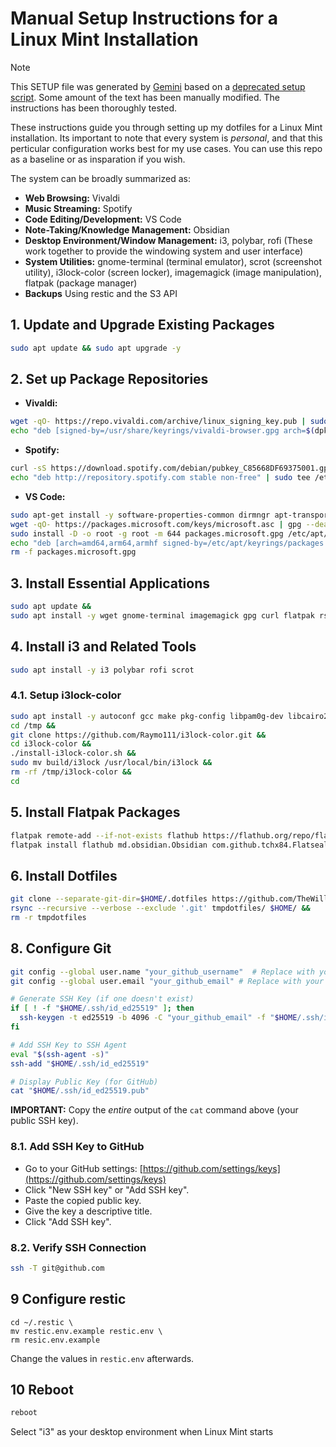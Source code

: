 # Manual Setup Instructions for a Linux Mint Installation

> [!NOTE]  
> This SETUP file was generated by [Gemini](https://gemini.google.com) based on a [deprecated setup script](https://github.com/TheWilley/dotfiles/blob/master/.scripts/setup.sh). Some amount of the text has been manually modified. The instructions has been thoroughly tested.

These instructions guide you through setting up my dotfiles for a Linux Mint installation. Its important to note that every system is _personal_, and that this perticular configuration works best for my use cases. You can use this repo as a baseline or as insparation if you wish.

The system can be broadly summarized as:

- **Web Browsing:** Vivaldi
- **Music Streaming:** Spotify
- **Code Editing/Development:** VS Code
- **Note-Taking/Knowledge Management:** Obsidian
- **Desktop Environment/Window Management:** i3, polybar, rofi (These work together to provide the windowing system and user interface)
- **System Utilities:** gnome-terminal (terminal emulator), scrot (screenshot utility), i3lock-color (screen locker), imagemagick (image manipulation), flatpak (package manager)
- **Backups** Using restic and the S3 API

## 1. Update and Upgrade Existing Packages

```bash
sudo apt update && sudo apt upgrade -y
```

## 2. Set up Package Repositories

- **Vivaldi:**

```bash
wget -qO- https://repo.vivaldi.com/archive/linux_signing_key.pub | sudo gpg --dearmor | sudo dd of=/usr/share/keyrings/vivaldi-browser.gpg &&
echo "deb [signed-by=/usr/share/keyrings/vivaldi-browser.gpg arch=$(dpkg --print-architecture)] https://repo.vivaldi.com/archive/deb/ stable main" | sudo tee /etc/apt/sources.list.d/vivaldi-archive.list
```

- **Spotify:**

```bash
curl -sS https://download.spotify.com/debian/pubkey_C85668DF69375001.gpg | sudo gpg --dearmor --yes -o /etc/apt/trusted.gpg.d/spotify.gpg &&
echo "deb http://repository.spotify.com stable non-free" | sudo tee /etc/apt/sources.list.d/spotify.list
```

- **VS Code:**

```bash
sudo apt-get install -y software-properties-common dirmngr apt-transport-https lsb-release ca-certificates &&
wget -qO- https://packages.microsoft.com/keys/microsoft.asc | gpg --dearmor > packages.microsoft.gpg &&
sudo install -D -o root -g root -m 644 packages.microsoft.gpg /etc/apt/keyrings/packages.microsoft.gpg &&
echo "deb [arch=amd64,arm64,armhf signed-by=/etc/apt/keyrings/packages.microsoft.gpg] https://packages.microsoft.com/repos/code stable main" | sudo tee /etc/apt/sources.list.d/vscode.list > /dev/null &&
rm -f packages.microsoft.gpg
```

## 3. Install Essential Applications

```bash
sudo apt update &&
sudo apt install -y wget gnome-terminal imagemagick gpg curl flatpak rsync jq apt-transport-https vivaldi-stable spotify-client code git
```

## 4. Install i3 and Related Tools

```bash
sudo apt install -y i3 polybar rofi scrot
```

### 4.1. Setup i3lock-color

```bash
sudo apt install -y autoconf gcc make pkg-config libpam0g-dev libcairo2-dev libfontconfig1-dev libxcb-composite0-dev libev-dev libx11-xcb-dev libxcb-xkb-dev libxcb-xinerama0-dev libxcb-randr0-dev libxcb-image0-dev libxcb-util-dev libxcb-xrm-dev libxkbcommon-dev libxkbcommon-x11-dev libjpeg-dev &&
cd /tmp &&
git clone https://github.com/Raymo111/i3lock-color.git &&
cd i3lock-color &&
./install-i3lock-color.sh &&
sudo mv build/i3lock /usr/local/bin/i3lock &&
rm -rf /tmp/i3lock-color &&
cd
```

## 5. Install Flatpak Packages

```bash
flatpak remote-add --if-not-exists flathub https://flathub.org/repo/flathub.flatpakrepo &&
flatpak install flathub md.obsidian.Obsidian com.github.tchx84.Flatseal -y
```

## 6. Install Dotfiles

```bash
git clone --separate-git-dir=$HOME/.dotfiles https://github.com/TheWilley/dotfiles.git tmpdotfiles &&
rsync --recursive --verbose --exclude '.git' tmpdotfiles/ $HOME/ &&
rm -r tmpdotfiles
```

## 8. Configure Git

```bash
git config --global user.name "your_github_username"  # Replace with your GitHub username
git config --global user.email "your_github_email" # Replace with your GitHub email

# Generate SSH Key (if one doesn't exist)
if [ ! -f "$HOME/.ssh/id_ed25519" ]; then
  ssh-keygen -t ed25519 -b 4096 -C "your_github_email" -f "$HOME/.ssh/id_ed25519" # Replace with your GitHub email
fi

# Add SSH Key to SSH Agent
eval "$(ssh-agent -s)"
ssh-add "$HOME/.ssh/id_ed25519"

# Display Public Key (for GitHub)
cat "$HOME/.ssh/id_ed25519.pub"
```

**IMPORTANT:** Copy the _entire_ output of the `cat` command above (your public SSH key).

### 8.1. Add SSH Key to GitHub

- Go to your GitHub settings: [https://github.com/settings/keys](https://github.com/settings/keys)
- Click "New SSH key" or "Add SSH key".
- Paste the copied public key.
- Give the key a descriptive title.
- Click "Add SSH key".

### 8.2. Verify SSH Connection

```bash
ssh -T git@github.com
```

## 9 Configure restic

```
cd ~/.restic \
mv restic.env.example restic.env \
rm resic.env.example
```

Change the values in `restic.env` afterwards.

## 10 Reboot

```bash
reboot
```

Select "i3" as your desktop environment when Linux Mint starts
